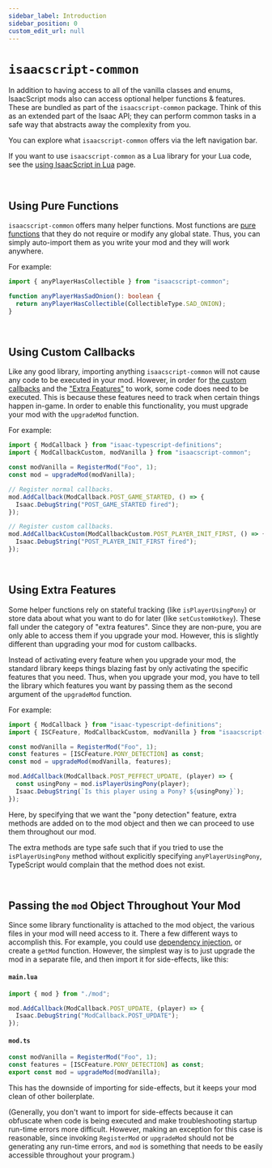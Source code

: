 ```yaml
---
sidebar_label: Introduction
sidebar_position: 0
custom_edit_url: null
---
```


# `isaacscript-common`

In addition to having access to all of the vanilla classes and enums, IsaacScript mods also can access optional helper functions & features. These are bundled as part of the `isaacscript-common` package. Think of this as an extended part of the Isaac API; they can perform common tasks in a safe way that abstracts away the complexity from you.

You can explore what `isaacscript-common` offers via the left navigation bar.

If you want to use `isaacscript-common` as a Lua library for your Lua code, see the [using IsaacScript in Lua](../main/isaacscript-in-lua.md) page.

<br />

## Using Pure Functions

`isaacscript-common` offers many helper functions. Most functions are [pure functions](https://en.wikipedia.org/wiki/Pure_function) that they do not require or modify any global state. Thus, you can simply auto-import them as you write your mod and they will work anywhere.

For example:

```ts
import { anyPlayerHasCollectible } from "isaacscript-common";

function anyPlayerHasSadOnion(): boolean {
  return anyPlayerHasCollectible(CollectibleType.SAD_ONION);
}
```

<br />

## Using Custom Callbacks

Like any good library, importing anything `isaacscript-common` will not cause any code to be executed in your mod. However, in order for [the custom callbacks](/isaacscript-common/other/enums/ModCallbackCustom) and the ["Extra Features"](/isaacscript-common/) to work, some code does need to be executed. This is because these features need to track when certain things happen in-game. In order to enable this functionality, you must upgrade your mod with the `upgradeMod` function.

For example:

```ts
import { ModCallback } from "isaac-typescript-definitions";
import { ModCallbackCustom, modVanilla } from "isaacscript-common";

const modVanilla = RegisterMod("Foo", 1);
const mod = upgradeMod(modVanilla);

// Register normal callbacks.
mod.AddCallback(ModCallback.POST_GAME_STARTED, () => {
  Isaac.DebugString("POST_GAME_STARTED fired");
});

// Register custom callbacks.
mod.AddCallbackCustom(ModCallbackCustom.POST_PLAYER_INIT_FIRST, () => {
  Isaac.DebugString("POST_PLAYER_INIT_FIRST fired");
});
```

<br />

## Using Extra Features

Some helper functions rely on stateful tracking (like `isPlayerUsingPony`) or store data about what you want to do for later (like `setCustomHotkey`). These fall under the category of "extra features". Since they are non-pure, you are only able to access them if you upgrade your mod. However, this is slightly different than upgrading your mod for custom callbacks.

Instead of activating every feature when you upgrade your mod, the standard library keeps things blazing fast by only activating the specific features that you need. Thus, when you upgrade your mod, you have to tell the library which features you want by passing them as the second argument of the `upgradeMod` function.

For example:

```ts
import { ModCallback } from "isaac-typescript-definitions";
import { ISCFeature, ModCallbackCustom, modVanilla } from "isaacscript-common";

const modVanilla = RegisterMod("Foo", 1);
const features = [ISCFeature.PONY_DETECTION] as const;
const mod = upgradeMod(modVanilla, features);

mod.AddCallback(ModCallback.POST_PEFFECT_UPDATE, (player) => {
  const usingPony = mod.isPlayerUsingPony(player);
  Isaac.DebugString(`Is this player using a Pony? ${usingPony}`);
});
```

Here, by specifying that we want the "pony detection" feature, extra methods are added on to the mod object and then we can proceed to use them throughout our mod.

The extra methods are type safe such that if you tried to use the `isPlayerUsingPony` method without explicitly specifying `anyPlayerUsingPony`, TypeScript would complain that the method does not exist.

<br />

## Passing the `mod` Object Throughout Your Mod

Since some library functionality is attached to the mod object, the various files in your mod will need access to it. There a few different ways to accomplish this. For example, you could use [dependency injection](https://en.wikipedia.org/wiki/Dependency_injection), or create a `getMod` function. However, the simplest way is to just upgrade the mod in a separate file, and then import it for side-effects, like this:

<!-- markdownlint-disable MD001 -->

#### `main.lua`

```ts
import { mod } from "./mod";

mod.AddCallback(ModCallback.POST_UPDATE, (player) => {
  Isaac.DebugString("ModCallback.POST_UPDATE");
});
```

#### `mod.ts`

```ts
const modVanilla = RegisterMod("Foo", 1);
const features = [ISCFeature.PONY_DETECTION] as const;
export const mod = upgradeMod(modVanilla);
```

This has the downside of importing for side-effects, but it keeps your mod clean of other boilerplate.

(Generally, you don't want to import for side-effects because it can obfuscate when code is being executed and make troubleshooting startup run-time errors more difficult. However, making an exception for this case is reasonable, since invoking `RegisterMod` or `upgradeMod` should not be generating any run-time errors, and `mod` is something that needs to be easily accessible throughout your program.)
